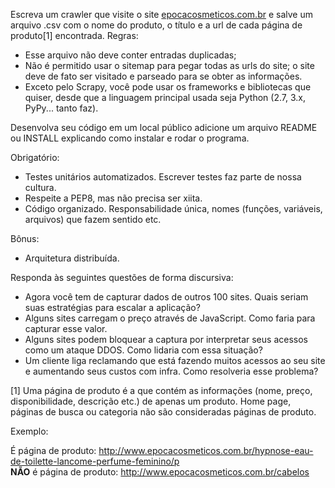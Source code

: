 Escreva um crawler que visite o site [epocacosmeticos.com.br](http://www.epocacosmeticos.com.br/) e salve um arquivo .csv com o nome do produto, o título e a url de cada página de produto[1] encontrada. Regras:

  * Esse arquivo não deve conter entradas duplicadas;
  * Não é permitido usar o sitemap para pegar todas as urls do site; o site deve de fato ser visitado e parseado para se obter as informações.
  * Exceto pelo Scrapy, você pode usar os frameworks e bibliotecas que quiser, desde que a linguagem principal usada seja Python (2.7, 3.x, PyPy... tanto faz).

Desenvolva seu código em um local público adicione um arquivo README ou INSTALL explicando como instalar e rodar o programa.

Obrigatório:

  * Testes unitários automatizados. Escrever testes faz parte de nossa cultura.
  * Respeite a PEP8, mas não precisa ser xiita.
  * Código organizado. Responsabilidade única, nomes (funções, variáveis, arquivos) que fazem sentido etc.

Bônus:

  * Arquitetura distribuída.

Responda às seguintes questões de forma discursiva:

  * Agora você tem de capturar dados de outros 100 sites. Quais seriam suas estratégias para escalar a aplicação?
  * Alguns sites carregam o preço através de JavaScript. Como faria para capturar esse valor.
  * Alguns sites podem bloquear a captura por interpretar seus acessos como um ataque DDOS. Como lidaria com essa situação?
  * Um cliente liga reclamando que está fazendo muitos acessos ao seu site e aumentando seus custos com infra. Como resolveria esse problema?

[1] Uma página de produto é a que contém as informações (nome, preço, disponibilidade, descrição etc.) de apenas um produto. Home page, páginas de busca ou categoria não são consideradas páginas de produto.

Exemplo:

É página de produto: http://www.epocacosmeticos.com.br/hypnose-eau-de-toilette-lancome-perfume-feminino/p  
**NÃO** é página de produto: http://www.epocacosmeticos.com.br/cabelos

